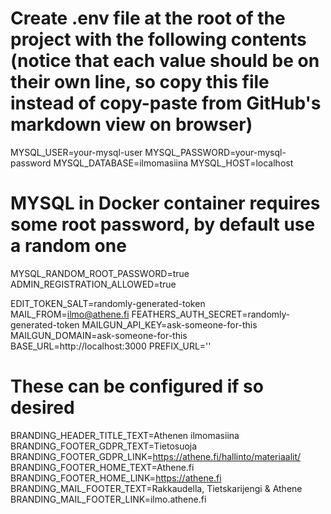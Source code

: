 # Create .env file at the root of the project with the following contents (notice that each value should be on their own line, so copy this file instead of copy-paste from GitHub's markdown view on browser)

MYSQL_USER=your-mysql-user
MYSQL_PASSWORD=your-mysql-password
MYSQL_DATABASE=ilmomasiina
MYSQL_HOST=localhost
# MYSQL in Docker container requires some root password, by default use a random one
MYSQL_RANDOM_ROOT_PASSWORD=true
ADMIN_REGISTRATION_ALLOWED=true

EDIT_TOKEN_SALT=randomly-generated-token
MAIL_FROM=<ilmo@athene.fi>
FEATHERS_AUTH_SECRET=randomly-generated-token
MAILGUN_API_KEY=ask-someone-for-this
MAILGUN_DOMAIN=ask-someone-for-this
BASE_URL=http://localhost:3000
PREFIX_URL=''

# These can be configured if so desired

BRANDING_HEADER_TITLE_TEXT=Athenen ilmomasiina
BRANDING_FOOTER_GDPR_TEXT=Tietosuoja
BRANDING_FOOTER_GDPR_LINK=https://athene.fi/hallinto/materiaalit/
BRANDING_FOOTER_HOME_TEXT=Athene.fi
BRANDING_FOOTER_HOME_LINK=https://athene.fi
BRANDING_MAIL_FOOTER_TEXT=Rakkaudella, Tietskarijengi & Athene
BRANDING_MAIL_FOOTER_LINK=ilmo.athene.fi
